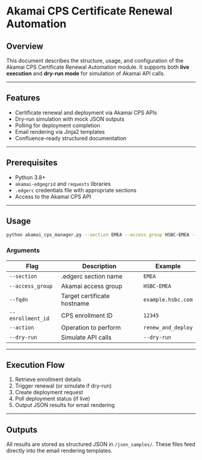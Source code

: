# Akamai CPS Certificate Renewal Automation

## Overview
This document describes the structure, usage, and configuration of the Akamai CPS Certificate Renewal Automation module.
It supports both **live execution** and **dry-run mode** for simulation of Akamai API calls.

---

## Features
- Certificate renewal and deployment via Akamai CPS APIs
- Dry-run simulation with mock JSON outputs
- Polling for deployment completion
- Email rendering via Jinja2 templates
- Confluence-ready structured documentation

---

## Prerequisites
- Python 3.8+
- `akamai-edgegrid` and `requests` libraries
- `.edgerc` credentials file with appropriate sections
- Access to the Akamai CPS API

---

## Usage
```bash
python akamai_cps_manager.py --section EMEA --access_group HSBC-EMEA --fqdn example.hsbc.com --enrollment_id 12345 --action renew_and_deploy --dry-run
```

### Arguments
| Flag | Description | Example |
|------|--------------|----------|
| `--section` | .edgerc section name | `EMEA` |
| `--access_group` | Akamai access group | `HSBC-EMEA` |
| `--fqdn` | Target certificate hostname | `example.hsbc.com` |
| `--enrollment_id` | CPS enrollment ID | `12345` |
| `--action` | Operation to perform | `renew_and_deploy` |
| `--dry-run` | Simulate API calls | `--dry-run` |

---

## Execution Flow
1. Retrieve enrollment details  
2. Trigger renewal (or simulate if dry-run)  
3. Create deployment request  
4. Poll deployment status (if live)  
5. Output JSON results for email rendering

---

## Outputs
All results are stored as structured JSON in `/json_samples/`.
These files feed directly into the email rendering templates.
